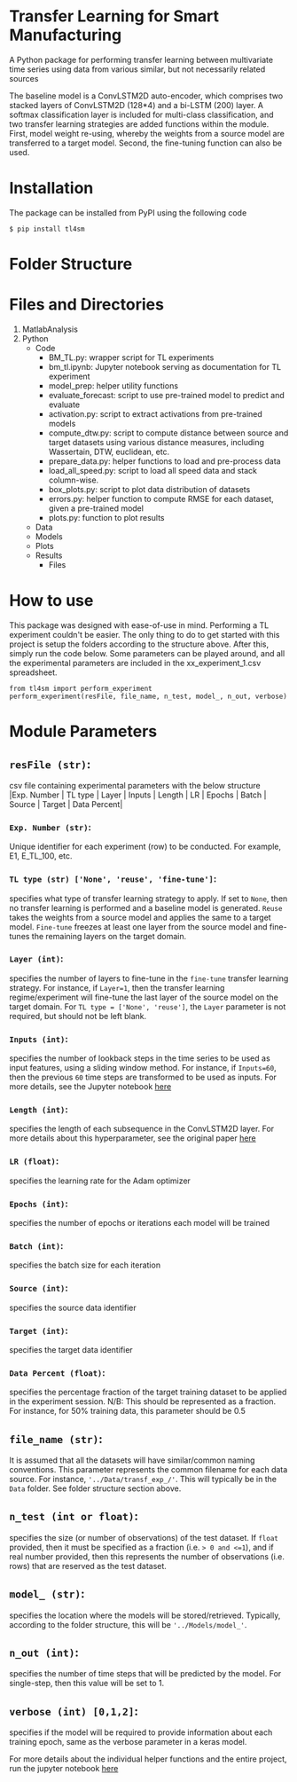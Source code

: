 # Transfer Learning for Smart Manufacturing

A Python package for performing transfer learning between multivariate time series using data from various similar, but not necessarily related sources

The baseline model is a ConvLSTM2D auto-encoder, which comprises two stacked layers of ConvLSTM2D (128*4) and a bi-LSTM (200) layer. A softmax classification layer is included for multi-class classification, and two transfer learning strategies are added functions within the module. First, model weight re-using, whereby the weights from a source model are transferred to a target model. Second, the fine-tuning function can also be used. 

# Installation

The package can be installed from PyPI using the following code

`$ pip install tl4sm`

# Folder Structure
# Files and Directories
1. MatlabAnalysis
2. Python
   * Code
      * BM_TL.py: wrapper script for TL experiments
      * bm_tl.ipynb: Jupyter notebook serving as documentation for TL experiment
      * model_prep: helper utility functions
      * evaluate_forecast: script to use pre-trained model to predict and evaluate
      * activation.py: script to extract activations from pre-trained models
      * compute_dtw.py: script to compute distance between source and target datasets using various distance measures, including Wassertain, DTW, euclidean, etc.
      * prepare_data.py: helper functions to load and pre-process data
      * load_all_speed.py: script to load all speed data and stack column-wise.
      * box_plots.py: script to plot data distribution of datasets
      * errors.py: helper function to compute RMSE for each dataset, given a pre-trained model
      * plots.py: function to plot results
   * Data
   * Models
   * Plots
   * Results
     * Files

# How to use
This package was designed with ease-of-use in mind. Performing a TL experiment couldn't be easier. The only thing to do to get started with this project is setup the folders according to the structure above. After this, simply run the code below. Some parameters can be played around, and all the experimental parameters are included in the xx_experiment_1.csv spreadsheet.

`from tl4sm import perform_experiment` <br>
`perform_experiment(resFile, file_name, n_test, model_, n_out, verbose)`

# Module Parameters

## `resFile (str)`: 
csv file containing experimental parameters with the below structure <br>
|Exp. Number |	TL type |	Layer	| Inputs	| Length |	LR	| Epochs |	Batch |	Source |	Target |	Data Percent|

### `Exp. Number (str)`:
Unique identifier for each experiment (row) to be conducted. For example, E1, E_TL_100, etc.

### `TL type (str) ['None', 'reuse', 'fine-tune']`:
specifies what type of transfer learning strategy to apply. If set to `None`, then no transfer learning is performed and a baseline model is generated. `Reuse` takes the weights from a source model and applies the same to a target model. `Fine-tune` freezes at least one layer from the source model and fine-tunes the remaining layers on the target domain.

### `Layer (int)`:
specifies the number of layers to fine-tune in the `fine-tune` transfer learning strategy. For instance, if `Layer=1`, then the transfer learning regime/experiment will fine-tune the last layer of the source model on the target domain. For `TL type = ['None', 'reuse']`, the `Layer` parameter is not required, but should not be left blank.

### `Inputs (int)`:
specifies the number of lookback steps in the time series to be used as input features, using a sliding window method. For instance, if `Inputs=60`, then the previous `60` time steps are transformed to be used as inputs. For more details, see the Jupyter notebook <a href="https://github.com/nakessien/BM_TL_classification/blob/master/Python/Code/bm_tl.ipynb" target="_blank">here</a> 

### `Length (int)`:
specifies the length of each subsequence in the ConvLSTM2D layer. For more details about this hyperparameter, see the original paper <a href="https://papers.nips.cc/paper/5955-convolutional-lstm-network-a-machine-learning-approach-for-precipitation-nowcasting.pdf" target="_blank">here</a> 

### `LR (float)`:
specifies the learning rate for the Adam optimizer

### `Epochs (int)`:
specifies the number of epochs or iterations each model will be trained

### `Batch (int)`:
specifies the batch size for each iteration

### `Source (int)`:
specifies the source data identifier

### `Target (int)`:
specifies the target data identifier

### `Data Percent (float)`:
specifies the percentage fraction of the target training dataset to be applied in the experiment session. N/B: This should be represented as a fraction. For instance, for 50% training data, this parameter should be 0.5


## `file_name (str)`:
It is assumed that all the datasets will have similar/common naming conventions. This parameter represents the common filename for each data source. For instance, `'../Data/transf_exp_/'`. This will typically be in the `Data` folder. See folder structure section above.

## `n_test (int or float)`:
specifies the size (or number of observations) of the test dataset. If `float` provided, then it must be specified as a fraction (i.e. `> 0 and <=1`), and if real number provided, then this represents the number of observations (i.e. rows) that are reserved as the test dataset.

## `model_ (str)`:
specifies the location where the models will be stored/retrieved. Typically, according to the folder structure, this will be `'../Models/model_'`.

## `n_out (int)`:
specifies the number of time steps that will be predicted by the model. For single-step, then this value will be set to 1.

## `verbose (int) [0,1,2]`:
specifies if the model will be required to provide information about each training epoch, same as the verbose parameter in a keras model.


For more details about the individual helper functions and the entire project, run the jupyter notebook <a href="https://github.com/nakessien/BM_TL_classification/blob/master/Python/Code/bm_tl.ipynb" target="_blank">here</a>

